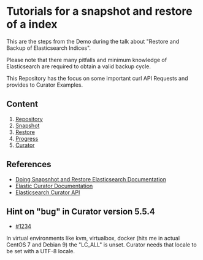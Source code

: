 # Tutorials for a snapshot and restore of a index

This are the steps from the Demo during the talk about "Restore and Backup of Elasticsearch Indices".

Please note that there many pitfalls and minimum knowledge of Elasticsearch are required to obtain a valid backup cycle.

This Repository has the focus on some important curl API Requests and provides to Curator Examples.

## Content

1. [Repository](01_repository/README.md)
2. [Snapshot](02_do_snapshots/README.md)
3. [Restore](03_restore/README.md)
4. [Progress](04_progress/README.md)
5. [Curator](05_curator/README.md)

## References

* [Doing Snapsnhot and Restore Elasticsearch Documentation](https://www.elastic.co/guide/en/elasticsearch/reference/current/modules-snapshots.html)
* [Elastic Curator Documentation](https://www.elastic.co/guide/en/elasticsearch/client/curator/current/index.html)
* [Elasticsearch Curator API](https://curator.readthedocs.io/en/latest/)

## Hint on "bug" in Curator version 5.5.4

* [#1234](https://github.com/elastic/curator/issues/1243)

In virtual environments like kvm, virtualbox, docker  (hits me in actual CentOS 7 and Debian 9) the "LC_ALL" is unset.
Curator needs that locale to be set with a UTF-8 locale. 
